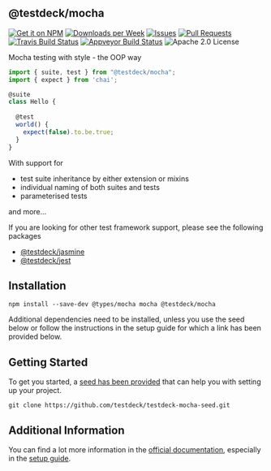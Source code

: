 ## @testdeck/mocha

[![Get it on NPM](https://img.shields.io/npm/v/@testdeck/mocha.svg)](https://www.npmjs.com/package/@testdeck/mocha)
[![Downloads per Week](https://img.shields.io/npm/dw/@testdeck/mocha.svg)](https://www.npmjs.com/package/@testdeck/mocha)
[![Issues](https://img.shields.io/github/issues/testdeck/testdeck.svg)](https://github.com/testdeck/testdeck/issues)
[![Pull Requests](https://img.shields.io/github/issues-pr/testdeck/testdeck.svg)](https://github.com/testdeck/testdeck/pulls)
[![Travis Build Status](https://img.shields.io/travis/testdeck/testdeck/master.svg)](https://travis-ci.org/testdeck/testdeck)
[![Appveyor Build Status](https://img.shields.io/appveyor/ci/pana-cc/testdeck.svg)](https://ci.appveyor.com/project/pana-cc/testdeck)
![Apache 2.0 License](https://img.shields.io/npm/l/@testdeck/mocha.svg)

Mocha testing with style - the OOP way

```TypeScript
import { suite, test } from "@testdeck/mocha";
import { expect } from 'chai';

@suite
class Hello {
  
  @test
  world() {
    expect(false).to.be.true;
  }
}
```

With support for

- test suite inheritance by either extension or mixins
- individual naming of both suites and tests
- parameterised tests

and more...

If you are looking for other test framework support, please see the following packages

- [@testdeck/jasmine](https://npmjs.com/package/@testdeck/jasmine)
- [@testdeck/jest](https://npmjs.com/package/@testdeck/jest)


## Installation

```shell
npm install --save-dev @types/mocha mocha @testdeck/mocha
```

Additional dependencies need to be installed, unless you use the seed below or follow the instructions in the setup
guide for which a link has been provided below.

## Getting Started

To get you started, a [seed has been provided](https://github.com/testdeck/testdeck-mocha-seed) that can help you with
setting up your project.

```shell
git clone https://github.com/testdeck/testdeck-mocha-seed.git
```

## Additional Information

You can find a lot more information in the [official documentation](https://testdeck.org/), especially in the
[setup guide](https://testdeck.org/pages/guide/setup).
